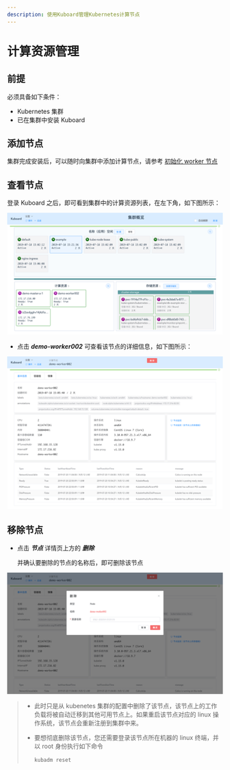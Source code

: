 ```yaml
---
description: 使用Kuboard管理Kubernetes计算节点
---
```


# 计算资源管理

## 前提

必须具备如下条件：

* Kubernetes 集群
* 已在集群中安装 Kuboard

## 添加节点

集群完成安装后，可以随时向集群中添加计算节点，请参考 [初始化 worker 节点](/install/install-k8s.html#初始化-worker节点)



## 查看节点

登录 Kuboard 之后，即可看到集群中的计算资源列表，在左下角，如下图所示：

![Kubernetes教程：Kuboard集群概览页](./computing.assets/image-20190720224950653.png)



* 点击 ***demo-worker002*** 可查看该节点的详细信息，如下图所示：

![Kubernetes教程：Kuboard节点详情页](./computing.assets/image-20190720225123111.png)



## 移除节点

* 点击 ***节点*** 详情页上方的 ***删除***

  并确认要删除的节点的名称后，即可删除该节点

![Kubernetes教程：Kuboard移除节点](./computing.assets/image-20190720225222622.png)



> * 此时只是从 kubenetes 集群的配置中删除了该节点，该节点上的工作负载将被自动迁移到其他可用节点上。如果重启该节点对应的 linux 操作系统，该节点会重新注册到集群中来。
>
> * 要想彻底删除该节点，您还需要登录该节点所在机器的 linux 终端，并以 root 身份执行如下命令
>
>   ```bash
>   kubadm reset
>   ```
>
>   
